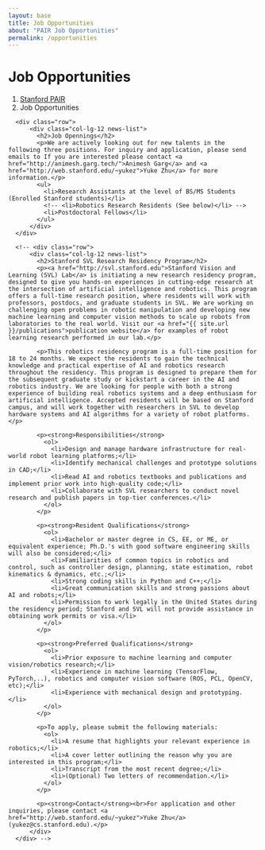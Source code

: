 ```yaml
---
layout: base
title: Job Opportunities
about: "PAIR Job Opportunities"
permalink: /opportunities
---
```

<!-- Page Content -->
<div class="container-fluid">

  <div class="container">
      <!-- Page Heading/Breadcrumbs -->
      <div class="row">
          <div class="col-lg-12">
              <h1 class="page-header">Job Opportunities
                  <small></small>
              </h1>
              <ol class="breadcrumb">
                  <li><a href="/">Stanford PAIR</a></li>
                  <li class="active">Job Opportunities</li>
              </ol>
          </div>
      </div>

      <div class="row">
          <div class="col-lg-12 news-list">
            <h2>Job Opennings</h2>
            <p>We are actively looking out for new talents in the following three positions. For inquiry and application, please send emails to If you are interested please contact <a href="http://animesh.garg.tech/">Animesh Garg</a> and <a href="http://web.stanford.edu/~yukez">Yuke Zhu</a> for more information.</p>
            <ul>
              <li>Research Assistants at the level of BS/MS Students (Enrolled Stanford students)</li>
              <!-- <li>Robotics Research Residents (See below)</li> -->
              <li>Postdoctoral Fellows</li>
            </ul>
          </div>
      </div>

      <!-- <div class="row">
          <div class="col-lg-12 news-list">
            <h2>Stanford SVL Research Residency Program</h2>
            <p><a href="http://svl.stanford.edu">Stanford Vision and Learning (SVL) Lab</a> is initiating a new research residency program, designed to give you hands-on experiences in cutting-edge research at the intersection of artificial intelligence and robotics. This program offers a full-time research position, where residents will work with professors, postdocs, and graduate students in SVL. We are working on challenging open problems in robotic manipulation and developing new machine learning and computer vision methods to scale up robots from laboratories to the real world. Visit our <a href="{{ site.url }}/publications">publication website</a> for examples of robot learning research performed in our lab.</p>

            <p>This robotics residency program is a full-time position for 18 to 24 months. We expect the residents to gain the technical knowledge and practical expertise of AI and robotics research throughout the residency. This program is designed to prepare them for the subsequent graduate study or kickstart a career in the AI and robotics industry. We are looking for people with both a strong experience of building real robotics systems and a deep enthusiasm for artificial intelligence. Accepted residents will be based on Stanford campus, and will work together with researchers in SVL to develop hardware systems and AI algorithms for a variety of robot platforms.</p>

            <p><strong>Responsibilities</strong>
              <ol>
                <li>Design and manage hardware infrastructure for real-world robot learning platforms;</li>
                <li>Identify mechanical challenges and prototype solutions in CAD;</li>
                <li>Read AI and robotics textbooks and publications and implement prior work into high-quality code;</li>
                <li>Collaborate with SVL researchers to conduct novel research and publish papers in top-tier conferences.</li>
              </ol>
            </p>

            <p><strong>Resident Qualifications</strong>
              <ol>
                <li>Bachelor or master degree in CS, EE, or ME, or equivalent experience; Ph.D.'s with good software engineering skills will also be considered;</li>
                <li>Familiarities of common topics in robotics and control, such as controller design, planning, state estimation, robot kinematics & dynamics, etc.;</li>
                <li>Strong coding skills in Python and C++;</li>
                <li>Great communication skills and strong passions about AI and robots;</li>
                <li>Permission to work legally in the United States during the residency period; Stanford and SVL will not provide assistance in obtaining work permits or visa.</li>
              </ol>
            </p>

            <p><strong>Preferred Qualifications</strong>
              <ol>
                <li>Prior exposure to machine learning and computer vision/robotics research;</li>
                <li>Experience in machine learning (TensorFlow, PyTorch,..), robotics and computer vision software (ROS, PCL, OpenCV, etc);</li>
                <li>Experience with mechanical design and prototyping.</li>
              </ol>
            </p>

            <p>To apply, please submit the following materials:
              <ol>
                <li>A resume that highlights your relevant experience in robotics;</li>
                <li>A cover letter outlining the reason why you are interested in this program;</li>
                <li>Transcript from the most recent degree;</li>
                <li>(Optional) Two letters of recommendation.</li>
              </ol>
            </p>

            <p><strong>Contact</strong><br>For application and other inquiries, please contact <a href="http://web.stanford.edu/~yukez">Yuke Zhu</a> (yukez@cs.stanford.edu).</p>
          </div>
      </div> -->

</div>
<!-- /.container -->
